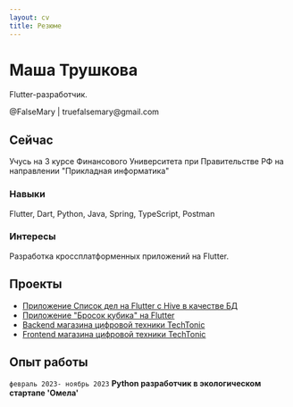 ```yaml
---
layout: cv
title: Резюме
---
```

# Маша Трушкова
Flutter-разработчик.

<div id="webaddress">
  @FalseMary | truefalsemary@gmail.com
<!-- <a href="isaac@applesdofall.org">isaac@applesdofall.org</a>
| <a href="http://en.wikipedia.org/wiki/Isaac_Newton">My wikipedia page</a> -->
</div>


## Сейчас

Учусь на 3 курсе Финансового Университета при Правительстве РФ на направлении "Прикладная информатика"

### Навыки

Flutter, Dart, Python, Java, Spring, TypeScript, Postman


### Интересы

Разработка кроссплатформенных приложений на Flutter.


## Проекты

- <a href='https://github.com/pyyogi/todo_app'>Приложение Список дел на Flutter с Hive в качестве БД</a>
- <a href='https://github.com/pyyogi/roll_dice_app'>Приложение "Бросок кубика" на Flutter</a>
- <a href='https://github.com/pyyogi/tech-tonic'>Backend магазина цифровой техники TechTonic</a>
- <a href='https://github.com/pyyogi/tech-front-new'>Frontend магазина цифровой техники TechTonic</a>

## Опыт работы
`февраль 2023- ноябрь 2023`
**Python разработчик в экологическом стартапе 'Омела'**





<!-- ### Footer

Last updated: December 2023 -->



